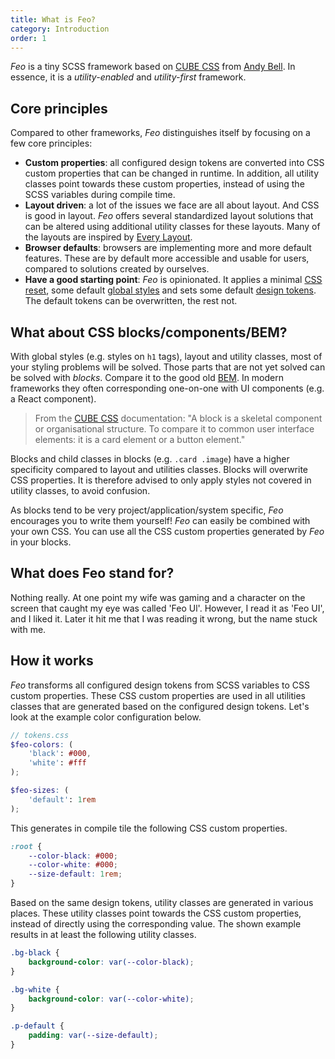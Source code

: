 ```yaml
---
title: What is Feo?
category: Introduction
order: 1
---
```


_Feo_ is a tiny SCSS framework based on [CUBE CSS](https://cube.fyi/) from [Andy Bell](https://twitter.com/piccalilli_). In essence, it is a _utility-enabled_ and _utility-first_ framework.

## Core principles

Compared to other frameworks, _Feo_ distinguishes itself by focusing on a few core principles:

- **Custom properties**: all configured design tokens are converted into CSS custom properties that can be changed in runtime. In addition, all utility classes point towards these custom properties, instead of using the SCSS variables during compile time.
- **Layout driven**: a lot of the issues we face are all about layout. And CSS is good in layout. _Feo_ offers several standardized layout solutions that can be altered using additional utility classes for these layouts. Many of the layouts are inspired by [Every Layout](https://every-layout.dev/).
- **Browser defaults**: browsers are implementing more and more default features. These are by default more accessible and usable for users, compared to solutions created by ourselves.
- **Have a good starting point**: _Feo_ is opinionated. It applies a minimal [CSS reset](https://github.com/crinklesio/feo-css/blob/main/src/_reset.scss), some default [global styles](https://github.com/crinklesio/feo-css/blob/main/src/_global.scss) and sets some default [design tokens](/tokens). The default tokens can be overwritten, the rest not.

## What about CSS blocks/components/BEM?

With global styles (e.g. styles on `h1` tags), layout and utility classes, most of your styling problems will be solved. Those parts that are not yet solved can be solved with _blocks_. Compare it to the good old [BEM](http://getbem.com/introduction/). In modern frameworks they often corresponding one-on-one with UI components (e.g. a React component).

> From the [CUBE CSS](https://cube.fyi/block.html) documentation: "A block is a skeletal component or organisational structure. To compare it to common user interface elements: it is a card element or a button element."

Blocks and child classes in blocks (e.g. `.card .image`) have a higher specificity compared to layout and utilities classes. Blocks will overwrite CSS properties. It is therefore advised to only apply styles not covered in utility classes, to avoid confusion.

As blocks tend to be very project/application/system specific, _Feo_ encourages you to write them yourself! _Feo_ can easily be combined with your own CSS. You can use all the CSS custom properties generated by _Feo_ in your blocks.

## What does Feo stand for?

Nothing really. At one point my wife was gaming and a character on the screen that caught my eye was called 'Feo Ul'. However, I read it as 'Feo UI', and I liked it. Later it hit me that I was reading it wrong, but the name stuck with me.

## How it works

_Feo_ transforms all configured design tokens from SCSS variables to CSS custom properties. These CSS custom properties are used in all utilities classes that are generated based on the configured design tokens. Let's look at the example color configuration below.

```scss
// tokens.css
$feo-colors: (
	'black': #000,
	'white': #fff
);

$feo-sizes: (
	'default': 1rem
);
```

This generates in compile tile the following CSS custom properties.

```css
:root {
	--color-black: #000;
	--color-white: #000;
	--size-default: 1rem;
}
```

Based on the same design tokens, utility classes are generated in various places. These utility classes point towards the CSS custom properties, instead of directly using the corresponding value. The shown example results in at least the following utility classes.

```css
.bg-black {
	background-color: var(--color-black);
}

.bg-white {
	background-color: var(--color-white);
}

.p-default {
	padding: var(--size-default);
}
```
